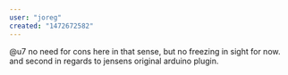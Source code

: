 ```yaml
---
user: "joreg"
created: "1472672582"
---
```


@u7 no need for cons here in that sense, but no freezing in sight for now.
and second in regards to jensens original arduino plugin.
